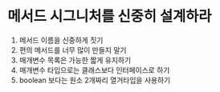 # 메서드 시그니처를 신중히 설계하라

1. 메서드 이름을 신중하게 짓기
2. 편의 메서드를 너무 많이 만들지 말기
3. 매개변수 목록은 가능한 짧게 유지하기
4. 매개변수 타입으로는 클래스보다 인터페이스로 하기
5. boolean 보다는 원소 2개짜리 열거타입을 사용하기